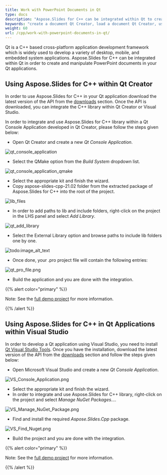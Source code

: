 ```yaml
---
title: Work with PowerPoint Documents in Qt
type: docs
description: "Aspose.Slides for C++ can be integrated within Qt to create and manipulate PowerPoint documents in Qt applications."
keywords: "create a document Qt Creator, load a document Qt Creator, use Aspose C++ with Qt creator, load a document Aspose C++, load formats supported by Aspose.Slides C++"
weight: 60
url: /cpp/work-with-powerpoint-documents-in-qt/
---
```


Qt is a C++ based cross-platform application development framework which is widely used to develop a variety of desktop, mobile, and embedded system applications. Aspose.Slides for C++ can be integrated within Qt in order to create and manipulate PowerPoint documents in your Qt applications.

## Using Aspose.Slides for C++ within Qt Creator

In order to use Aspose.Slides for C++ in your Qt application download the latest version of the API from the [downloads](https://downloads.aspose.com/slides/cpp) section. Once the API is downloaded, you can integrate the C++ library within Qt Creator or Visual Studio.

In order to integrate and use Aspose.Slides for C++ library within a Qt Console Application developed in Qt Creator, please follow the steps given below:

- Open Qt Creator and create a new *Qt Console Application*.

![qt_console_application](qt-console-application.png)

- Select the QMake option from the *Build System* dropdown list.

![qt_console_application_qmake](qt-console-application-qmake.png)

- Select the appropriate kit and finish the wizard.
- Copy aspose-slides-cpp-21.02 folder from the extracted package of Aspose.Slides for C++ into the root of the project.

![lib_files](aspose.slides-lib-files.png)

- In order to add paths to lib and include folders, right-click on the project in the LHS panel and select *Add Library*.

![qt_add_library](qt_add_library.png)

- Select the External Library option and browse paths to include lib folders one by one.

![todo:image_alt_text](qt-add-external-library.png)

- Once done, your .pro project file will contain the following entries:

![qt_pro_file.png](qt-pro-file.png)

- Build the application and you are done with the integration.  

{{% alert color="primary" %}}

Note: See the [full demo project](https://github.com/aspose-slides/Aspose.Slides-for-C/tree/master/QtDemos/QtCreator/Qt_AsposeSlides_QMake) for more information.

{{% /alert %}}

## Using Aspose.Slides for C++ in Qt Applications within Visual Studio

In order to develop a Qt application using Visual Studio, you need to install [Qt Visual Studio Tools](https://marketplace.visualstudio.com/items?itemName=TheQtCompany.QtVisualStudioTools-19123). Once you have the installation, download the latest version of the API from the [downloads](https://downloads.aspose.com/slides/cpp) section and follow the steps given below:

- Open Microsoft Visual Studio and create a new *Qt Console Application*.

![VS_Console_Application.png](vs-console-application.png)

- Select the appropriate kit and finish the wizard.
- In order to integrate and use Aspose.Slides for C++ library, right-click on the project and select *Manage NuGet Packages...*.

![VS_Manage_NuGet_Package.png](vs-manage-nuget-package.png)

- Find and install the required *Aspose.Slides.Cpp* package.

![VS_Find_Nuget.png](vs-find-nuget.png)

- Build the project and you are done with the integration.  

{{% alert color="primary" %}}

Note: See the [full demo project](https://github.com/aspose-slides/Aspose.Slides-for-C/tree/master/QtDemos/Visual%20Studio/Qt_AsposeSlides_VS) for more information.

{{% /alert %}}
